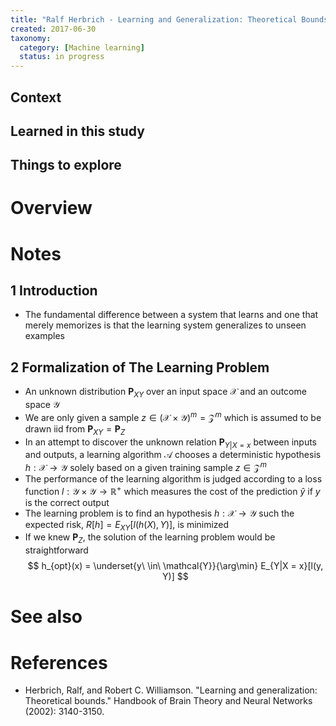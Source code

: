 ```yaml
---
title: "Ralf Herbrich - Learning and Generalization: Theoretical Bounds (2001)"
created: 2017-06-30
taxonomy:
  category: [Machine learning]
  status: in progress
---
```


## Context

## Learned in this study

## Things to explore

# Overview

# Notes
## 1 Introduction
* The fundamental difference between a system that learns and one that merely memorizes is that the learning system generalizes to unseen examples

## 2 Formalization of The Learning Problem
* An unknown distribution $\mathbf{P}_{XY}$ over an input space $\mathcal{X}$ and an outcome space $\mathcal{Y}$
* We are only given a sample $z \in (\mathcal{X} \times \mathcal{Y})^m = \mathcal{Z}^m$ which is assumed to be drawn iid from $\mathbf{P}_{XY} = \mathbf{P}_Z$
* In an attempt to discover the unknown relation $\mathbf{P}_{Y|X = x}$ between inputs and outputs, a learning algorithm $\mathcal{A}$ chooses a deterministic hypothesis $h: \mathcal{X} \rightarrow \mathcal{Y}$ solely based on a given training sample $z \in \mathcal{Z}^m$
* The performance of the learning algorithm is judged according to a loss function $l: \mathcal{Y} \times \mathcal{Y} \rightarrow \mathbb{R}^+$ which measures the cost of the prediction $\hat{y}$ if $y$ is the correct output
* The learning problem is to find an hypothesis $h: \mathcal{X} \rightarrow \mathcal{Y}$ such the expected risk, $R[h] = E_{XY}[l(h(X), Y)]$, is minimized
* If we knew $\mathbf{P}_Z$, the solution of the learning problem would be straightforward
$$
h_{opt}(x) = \underset{y\ \in\ \mathcal{Y}}{\arg\min} E_{Y|X = x}[l(y, Y)]
$$

# See also

# References
* Herbrich, Ralf, and Robert C. Williamson. "Learning and generalization: Theoretical bounds." Handbook of Brain Theory and Neural Networks (2002): 3140-3150.
